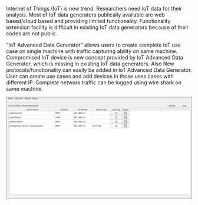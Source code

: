 Internet of Things (IoT) is new trend. Researchers need IoT data for their analysis. Most of IoT data generators publically available are web based/cloud based and providing limited functionality. Functionality extension facility is difficult in existing IoT data generators because of their codes are not public. 

“IoT Advanced Data Generator” allows users to create complete IoT use case on single machine with traffic capturing ability on same machine. Compromised IoT device is new concept provided by IoT Advanced Data Generator, which is missing in existing IoT data generators. Also New protocols/functionality can easily be added in IoT Advanced Data Generator. User can create use cases and add devices in those uses cases with different IP.  Complete network traffic can be logged using wire shark on same machine. 


![Screenshot](/image/MainScreen.png)

